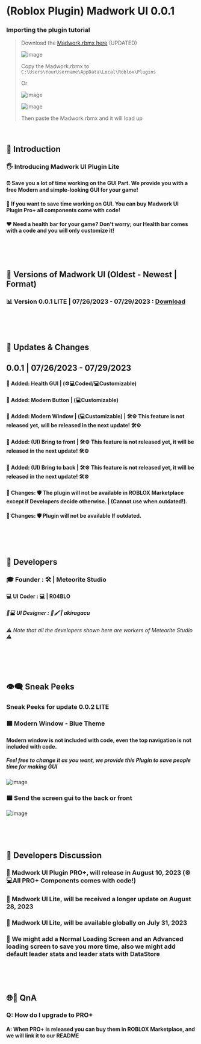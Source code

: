 # (Roblox Plugin) Madwork UI 0.0.1
### Importing the plugin tutorial
> Download the [Madwork.rbmx here](https://shorturl.at/atRS1) (UPDATED)
> 
> ![image](https://github.com/Meteorite-Studio/Madwork/assets/137842100/6d7c6e91-26fa-4ef9-bf75-a27f3301cd48)
> 
> Copy the Madwork.rbmx to
> `C:\Users\YourUsername\AppData\Local\Roblox\Plugins`
>
> Or
>
> ![image](https://github.com/Meteorite-Studio/Madwork/assets/137842100/82ee68a4-03c1-4a36-9ac4-bd940a5e587f)
>
> ![image](https://github.com/Meteorite-Studio/Madwork/assets/137842100/fd4c928a-e88e-4c9a-96b9-91aa2ce7c951)
>
> Then paste the Madwork.rbmx and it will load up

‎‎ 
‎ 

## 👋 Introduction
### 🖐 Introducing **Madwork UI Plugin Lite**
#### ⏰ Save you a lot of time working on the GUI Part. We provide you with a free Modern and simple-looking GUI for your game!
#### 🌟 If you want to save time working on GUI. You can buy Madwork UI Plugin Pro+ all components come with code!
#### ❤ Need a health bar for your game? Don't worry; our Health bar comes with a code and you will only customize it!
‎‎ 

‎ 

## 📅 Versions of Madwork UI (Oldest - Newest | Format)
### 📊 Version 0.0.1 LITE | 07/26/2023 - 07/29/2023 : [Download](https://shorturl.at/atRS1)

‎‎ 

‎ 

## 🎯 Updates & Changes
## 0.0.1 | 07/26/2023 - 07/29/2023
#### 🔵 Added: Health GUI | (⚙💻Coded/💻Customizable)
#### 🔵 Added: Modern Button | (💻Customizable)
#### 🔵 Added: Modern Window | (💻Customizable) | 🛠⚙ This feature is not released yet, will be released in the next update! 🛠⚙
#### 🔵 Added: (UI) Bring to front | 🛠⚙ This feature is not released yet, it will be released in the next update! 🛠⚙
#### 🔵 Added: (UI) Bring to back | 🛠⚙ This feature is not released yet, it will be released in the next update! 🛠⚙
#### 🔴 Changes: 🛡 The plugin will not be available in ROBLOX Marketplace except if Developers decide otherwise. | (Cannot use when outdated!).
#### 🔴 Changes: 🛡 Plugin will not be available If outdated.

‎‎ 

‎ 

## 🔧 Developers
### 🎓 Founder : 🛠 | Meteorite Studio
#### 💻 UI Coder : 💻 | R04BLO
##### 🎨💻 UI Designer : 🎨🖌 | akiragacu
###### ⚠ Note that all the developers shown here are workers of Meteorite Studio ⚠

‎‎ 

‎ 

## 👁‍🗨 Sneak Peeks
### Sneak Peeks for update 0.0.2 LITE
### 🟦 Modern Window - Blue Theme
#### Modern window is not included with code, even the top navigation is not included with code.
##### Feel free to change it as you want, we provide this Plugin to save people time for making GUI
![image](https://github.com/Meteorite-Studio/Madwork/assets/137842100/6212fcf6-0ef7-4d02-b8bf-2cab60c14090)
### 🟧 Send the screen gui to the back or front
![image](https://github.com/Meteorite-Studio/Madwork/assets/137842100/2a80edce-c8c8-4dc4-bb22-67742f34ca04)

‎‎ 

‎ 

## 💬 Developers Discussion
### 📎 Madwork UI Plugin PRO+, will release in August 10, 2023 (⚙💻All PRO+ Components comes with code!)
### 📎 Madwork UI Lite, will be received a longer update on August 28, 2023
### 📎 Madwork UI Lite, will be available globally on July 31, 2023
### 📎 We might add a Normal Loading Screen and an Advanced loading screen to save you more time, also we might add default leader stats and leader stats with DataStore
‎‎ 

‎ 

## 🌐💬 QnA
### Q: How do I upgrade to PRO+
#### A: When PRO+ is released you can buy them in ROBLOX Marketplace, and we will link it to our README
